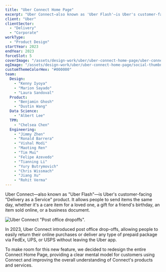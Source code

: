 ```yaml
---
title: "Uber Connect Home Page"
excerpt: "Uber Connect—also known as 'Uber Flash'—is Uber's customer-facing 'Delivery as a Service' product."
client: "Uber"
clientSector:
  - "Delivery"
  - "Corporate"
workType:
  - "Product Design"
startYear: 2023
endYear: 2023
forceSlot: 5
coverImage: "/assets/design-work/uber/uber-connect-home-page/uber-connect-home-page.mp4"
ogImage: "/assets/design-work/uber/uber-connect-home-page/social-thumbnail.png"
customThemeColorHex: "#000000"
team:
  Design:
    - "Kenny Iyoya"
    - "Marion Sayado"
    - "Laura Sandoval"
  Product:
    - "Benjamin Ghosh"
    - "Dustin Wang"
  Data Science:
    - "Albert Lee"
  TPM:
    - "Chelsea Chen"
  Engineering:
    - "Jimmy Zhen"
    - "Ronald Barrera"
    - "Vishal Modi"
    - "Maoting Ren"
    - "Tim Mui"
    - "Felipe Azevedo"
    - "Tianning Li"
    - "Yury Butrymovich"
    - "Chris Wissmach"
    - "Jiang Xu"
    - "Rohit Verma"
---
```


Uber Connect—also known as "Uber Flash"—is Uber's customer-facing "Delivery as a Service" product. It allows people to send items the same day, whether it's a care item for a loved one, a gift for a friend's birthday, an item sold online, or a business document.

![Uber Connect "Post office dropoffs".](/assets/design-work/uber/uber-connect-home-page/uber-connect-home-page-detail.png)

In 2023, Uber Connect introduced post office drop-offs, allowing people to easily return their online purchases or deliver any type of prepaid package via FedEx, UPS, or USPS without leaving the Uber app.

To make room for this new feature, we decided to redesign the entire Connect Home Page, providing a clear mental model for customers using Connect and improving the overall understanding of Connect's products and services.